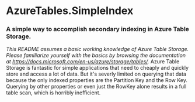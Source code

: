 # AzureTables.SimpleIndex
### A simple way to accomplish secondary indexing in Azure Table Storage.
*This README assumes a basic working knowledge of Azure Table Storage. Please familiarize yourself with the basics by browsing the documentation at https://docs.microsoft.com/en-us/azure/storage/tables/.*
Azure Table Storage is fantastic for simple applications that need to cheaply and quickly store and access a lot of data. But it's severly limited on querying that data because the only indexed properties are the Partition Key and the Row Key. Querying by other properties or even just the RowKey alone results in a full table scan, which is horribly inefficient.

